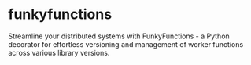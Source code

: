 # funkyfunctions
Streamline your distributed systems with FunkyFunctions - a Python decorator for effortless versioning and management of worker functions across various library versions.

